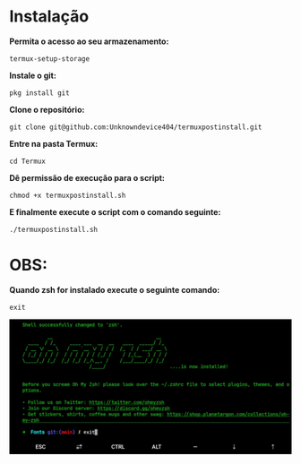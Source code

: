 # Instalação

**Permita o acesso ao seu armazenamento:**
```
termux-setup-storage
```
**Instale o git:**
```
pkg install git
```
**Clone o repositório:**
```
git clone git@github.com:Unknowndevice404/termuxpostinstall.git
```
**Entre na pasta Termux:**
```
cd Termux
```

**Dê permissão de execução para o script:**
```
chmod +x termuxpostinstall.sh
```
**E finalmente execute o script com o comando seguinte:**
```
./termuxpostinstall.sh
```
# OBS:
**Quando zsh for instalado execute o seguinte comando:**
```
exit
```

![](./.gitignore/zsh.jpg)
